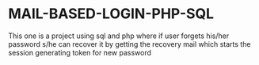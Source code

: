 # MAIL-BASED-LOGIN-PHP-SQL
This one is a project using sql and php where if user forgets his/her password s/he can recover it by getting the recovery mail which starts the session generating token for new password
